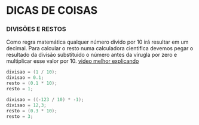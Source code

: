 # DICAS DE COISAS

### DIVISÕES E RESTOS

Como regra matemática qualquer número divido por 10 irá resultar em um decimal.
Para calcular o resto numa calculadora cientifica devemos pegar o resultado da divisão substituido o número antes da vírugla por zero e multiplicar esse valor por 10.
[video melhor explicando](https://www.youtube.com/watch?v=oG5yMRBVysc)

```c
divisao = (1 / 10);
divisao = 0.1;
resto = (0.1 * 10);
resto = 1;
```

```c
divisao = ((-123 / 10) * -1);
divisao = 12,3;
resto = (0.3 * 10);
resto = 3;
```
